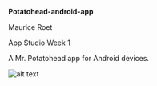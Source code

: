 **Potatohead-android-app**

Maurice Roet

App Studio Week 1

A Mr. Potatohead app for Android devices. 

![alt text](https://github.com/MKRoet/pset1/blob/master/screenshot.jpg)


